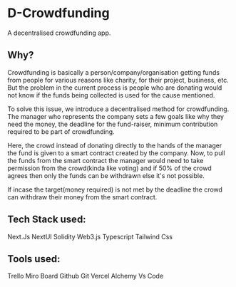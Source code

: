 # D-Crowdfunding
A decentralised crowdfunding app.


## Why?
Crowdfunding is basically a person/company/organisation getting funds from people for various reasons like charity, for their project, business, etc. But the problem in the current process is people who are donating would not know if the funds being collected is used for the cause mentioned.

To solve this issue, we introduce a decentralised method for crowdfunding. The manager who represents the company sets a few goals like why they need the money, the deadline for the fund-raiser, minimum contribution required to be part of crowdfunding. 

Here, the crowd instead of donating directly to the hands of the manager the fund is given to a smart contract created by the company. Now, to pull the funds from the smart contract the manager would need to take permission from the crowd(kinda like voting) and if 50% of the crowd agrees then only the funds can be withdrawn else it's not possible.

If incase the target(money required) is not met by the deadline the crowd can withdraw their money from the smart contract.

## Tech Stack used:
Next.Js
NextUI
Solidity
Web3.js
Typescript
Tailwind Css

## Tools used:
Trello
Miro Board
Github
Git
Vercel
Alchemy
Vs Code
